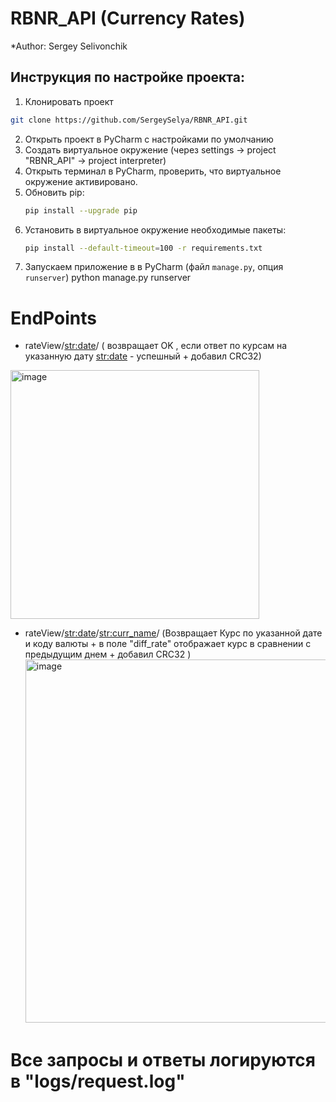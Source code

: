 # RBNR_API (Currency Rates)

*Author: Sergey Selivonchik


## Инструкция по настройке проекта:

1. Клонировать проект
```bash
git clone https://github.com/SergeySelya/RBNR_API.git
```
2. Открыть проект в PyCharm с наcтройками по умолчанию
3. Создать виртуальное окружение (через settings -> project "RBNR_API" -> project interpreter)
4. Открыть терминал в PyCharm, проверить, что виртуальное окружение активировано.
5. Обновить pip:
   ```bash
   pip install --upgrade pip
   ```
6. Установить в виртуальное окружение необходимые пакеты: 
   ```bash
   pip install --default-timeout=100 -r requirements.txt
   ```
7. Запускаем приложение в в PyCharm (файл `manage.py`, опция `runserver`)
python manage.py runserver

# EndPoints
* rateView/<str:date>/ ( возвращает OK ,  если ответ по курсам на указанную дату <str:date> - успешный + добавил CRC32)
 <img width="398" alt="image" src="https://github.com/SergeySelya/RBNR_API/assets/88445455/ac46f922-5d87-4203-8a0e-6a30867d7666">


* rateView/<str:date>/<str:curr_name>/ (Возвращает Курс по указанной дате и коду валюты + в поле "diff_rate" отображает курс в сравнении с предыдущим днем + добавил CRC32 )
  <img width="581" alt="image" src="https://github.com/SergeySelya/RBNR_API/assets/88445455/71f6d32f-01eb-464d-952c-4cf51fcec244">

# Все запросы и ответы логируются в "logs/request.log"

